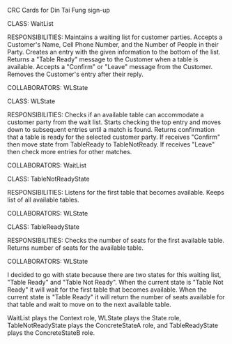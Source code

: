CRC Cards for Din Tai Fung sign-up

CLASS: WaitList

RESPONSIBILITIES:
Maintains a waiting list for customer parties.
Accepts a Customer's Name, Cell Phone Number, and the Number of People in their Party.
Creates an entry with the given information to the bottom of the list.
Returns a "Table Ready" message to the Customer when a table is available.
Accepts a "Confirm" or "Leave" message from the Customer.
Removes the Customer's entry after their reply.

COLLABORATORS:
WLState


CLASS: WLState

RESPONSIBILITIES:
Checks if an available table can accommodate a customer party from the wait list.
Starts checking the top entry and moves down to subsequent entries until a match is found.
Returns confirmation that a table is ready for the selected customer party.
If receives "Confirm" then move state from TableReady to TableNotReady.
If receives "Leave" then check more entries for other matches.

COLLABORATORS:
WaitList


CLASS: TableNotReadyState

RESPONSIBILITIES:
Listens for the first table that becomes available.
Keeps list of all available tables.

COLLABORATORS:
WLState


CLASS: TableReadyState

RESPONSIBILITIES:
Checks the number of seats for the first available table.
Returns number of seats for the available table.

COLLABORATORS:
WLState


I decided to go with state because there are two states for this waiting list, "Table Ready" and "Table Not Ready". When the current state is "Table Not Ready" it will wait for the first table that becomes available. When the current state is "Table Ready" it will return the number of seats available for that table and wait to move on to the next available table.

WaitList plays the Context role, WLState plays the State role, TableNotReadyState plays the ConcreteStateA role, and TableReadyState plays the ConcreteStateB role.
